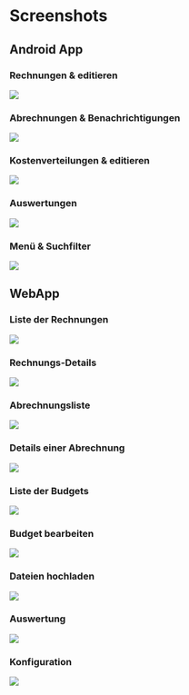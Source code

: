 # Screenshots

## Android App

### Rechnungen & editieren
![](https://raw.githubusercontent.com/nextbill-project/nextbill-project.github.io/master/screenshots/android/mixed/screenshots_mixed1.png)

### Abrechnungen & Benachrichtigungen
![](https://raw.githubusercontent.com/nextbill-project/nextbill-project.github.io/master/screenshots/android/mixed/screenshots_mixed2.png)

### Kostenverteilungen & editieren
![](https://raw.githubusercontent.com/nextbill-project/nextbill-project.github.io/master/screenshots/android/mixed/screenshots_mixed3.png)

### Auswertungen
![](https://raw.githubusercontent.com/nextbill-project/nextbill-project.github.io/master/screenshots/android/mixed/screenshots_mixed4.png)

### Menü & Suchfilter
![](https://raw.githubusercontent.com/nextbill-project/nextbill-project.github.io/master/screenshots/android/mixed/screenshots_mixed5.png)

## WebApp

### Liste der Rechnungen
![](https://raw.githubusercontent.com/nextbill-project/nextbill-project.github.io/master/screenshots/webapp/invoices_list.png)

### Rechnungs-Details
![](https://raw.githubusercontent.com/nextbill-project/nextbill-project.github.io/master/screenshots/webapp/details.png)

### Abrechnungsliste
![](https://raw.githubusercontent.com/nextbill-project/nextbill-project.github.io/master/screenshots/webapp/cost_distributions2.png)

### Details einer Abrechnung
![](https://raw.githubusercontent.com/nextbill-project/nextbill-project.github.io/master/screenshots/webapp/cost_distribution_details.png)

### Liste der Budgets
![](https://raw.githubusercontent.com/nextbill-project/nextbill-project.github.io/master/screenshots/webapp/budget_list.png)

### Budget bearbeiten
![](https://raw.githubusercontent.com/nextbill-project/nextbill-project.github.io/master/screenshots/webapp/budget_details.png)

### Dateien hochladen
![](https://raw.githubusercontent.com/nextbill-project/nextbill-project.github.io/master/screenshots/webapp/file_upload.png)

### Auswertung
![](https://raw.githubusercontent.com/nextbill-project/nextbill-project.github.io/master/screenshots/webapp/analysis.png)

### Konfiguration
![](https://raw.githubusercontent.com/nextbill-project/nextbill-project.github.io/master/screenshots/webapp/settings.png)